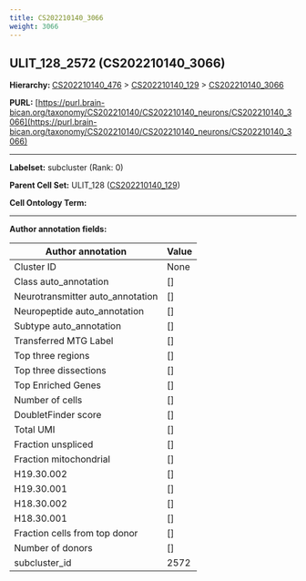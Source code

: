 ```yaml
---
title: CS202210140_3066
weight: 3066
---
```

## ULIT_128_2572 (CS202210140_3066)
<b>Hierarchy: </b>
[CS202210140_476](../CS202210140_476) >
[CS202210140_129](../CS202210140_129) >
[CS202210140_3066](../CS202210140_3066)

**PURL:** [https://purl.brain-bican.org/taxonomy/CS202210140/CS202210140_neurons/CS202210140_3066](https://purl.brain-bican.org/taxonomy/CS202210140/CS202210140_neurons/CS202210140_3066)

---


**Labelset:** subcluster (Rank: 0)

**Parent Cell Set:** ULIT_128 ([CS202210140_129](../CS202210140_129))



**Cell Ontology Term:** 

[MARKER GENES.]: #


---

[TRANSFERRED ANNOTATIONS.]: #


[AUTHOR ANNOTATION FIELDS.]: #


**Author annotation fields:**

| Author annotation | Value |
|-------------------|-------|
|Cluster ID|None|
|Class auto_annotation|[]|
|Neurotransmitter auto_annotation|[]|
|Neuropeptide auto_annotation|[]|
|Subtype auto_annotation|[]|
|Transferred MTG Label|[]|
|Top three regions|[]|
|Top three dissections|[]|
|Top Enriched Genes|[]|
|Number of cells|[]|
|DoubletFinder score|[]|
|Total UMI|[]|
|Fraction unspliced|[]|
|Fraction mitochondrial|[]|
|H19.30.002|[]|
|H19.30.001|[]|
|H18.30.002|[]|
|H18.30.001|[]|
|Fraction cells from top donor|[]|
|Number of donors|[]|
|subcluster_id|2572|
